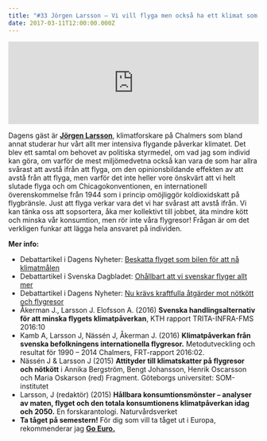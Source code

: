 ```yaml
---
title: "#33 Jörgen Larsson – Vi vill flyga men också ha ett klimat som går att leva i"
date: 2017-03-11T12:00:00.000Z
---
```


<iframe src="https://w.soundcloud.com/player/?url=https%3A//api.soundcloud.com/tracks/311836146&amp;color=001665&amp;auto_play=false&amp;hide_related=false&amp;show_comments=true&amp;show_user=true&amp;show_reposts=false" width="100%" height="166" frameborder="no" scrolling="no"></iframe>

Dagens gäst är **[Jörgen Larsson](https://www.chalmers.se/sv/personal/Sidor/jorgen-larsson.aspx)**, klimatforskare på Chalmers som bland annat studerar hur vårt allt mer intensiva flygande påverkar klimatet. Det blev ett samtal om behovet av politiska styrmedel, om vad jag som individ kan göra, om varför de mest miljömedvetna också kan vara de som har allra svårast att avstå ifrån att flyga, om den opinionsbildande effekten av att avstå från att flyga, men varför det inte heller vore önskvärt att vi helt slutade flyga och om Chicagokonventionen, en internationell överenskommelse från 1944 som i princip omöjliggör koldioxidskatt på flygbränsle. Just att flyga verkar vara det vi har svårast att avstå ifrån. Vi kan tänka oss att sopsortera, åka mer kollektivt till jobbet, äta mindre kött och minska vår konsumtion, men rör inte våra flygresor! Frågan är om det verkligen funkar att lägga hela ansvaret på individen.

**Mer info:**

- Debattartikel i Dagens Nyheter: [Beskatta flyget som bilen för att nå klimatmålen](http://www.dn.se/debatt/beskatta-flyget-som-bilen-for-att-na-klimatmalen)
- Debattartikel i Svenska Dagbladet: [Ohållbart att vi svenskar flyger allt mer](http://www.svd.se/ohallbart-att-vi-svenskar-flyger-allt-mer/om/naringsliv:debatt)
- Debattartikel i Dagens Nyheter: [Nu krävs kraftfulla åtgärder mot nötkött och flygresor](http://www.dn.se/debatt/nu-kravs-kraftfulla-atgarder-mot-notkott-och-flygresor/)
- Åkerman J., Larsson J. Elofsson A. (2016) **Svenska handlingsalternativ för att minska flygets klimatpåverkan**, KTH rapport TRITA-INFRA-FMS 2016:10
- Kamb A, Larsson J, Nässén J, Åkerman J. (2016) **Klimatpåverkan från svenska befolkningens internationella flygresor.** Metodutveckling och resultat för 1990 – 2014 Chalmers, FRT-rapport 2016:02.
- Nässén J & Larsson J (2015) **Attityder till klimatskatter på flygresor och nötkött** i Annika Bergström, Bengt Johansson, Henrik Oscarsson och Maria Oskarson (red) Fragment. Göteborgs universitet: SOM-institutet
- Larsson, J (redaktör) (2015) **Hållbara konsumtionsmönster – analyser av maten, flyget och den totala konsumtionens klimatpåverkan idag och 2050.** En forskarantologi. Naturvårdsverket
- **Ta tåget på semestern!** För dig som vill ta tåget ut i Europa, rekommenderar jag **[Go Euro.](http://www.goeuro.se/)**
